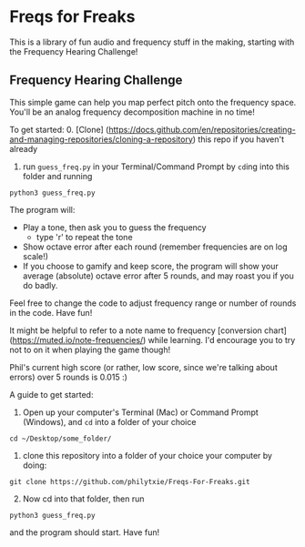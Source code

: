 # Freqs for Freaks

This is a library of fun audio and frequency stuff in the making, starting with the Frequency Hearing Challenge!


## Frequency Hearing Challenge
This simple game can help you map perfect pitch onto the frequency space. You'll be an analog frequency decomposition machine in no time!

To get started:
0. [Clone] (https://docs.github.com/en/repositories/creating-and-managing-repositories/cloning-a-repository) this repo if you haven't already
1. run `guess_freq.py` in your Terminal/Command Prompt by `cd`ing into this folder and running
```
python3 guess_freq.py
```

The program will:
- Play a tone, then ask you to guess the frequency
    - type 'r' to repeat the tone
- Show octave error after each round (remember frequencies are on log scale!)
- If you choose to gamify and keep score, the program will show your average (absolute) octave error after 5 rounds, and may roast you if you do badly.


Feel free to change the code to adjust frequency range or number of rounds in the code. Have fun!

It might be helpful to refer to a note name to frequency [conversion chart] (https://muted.io/note-frequencies/) while learning. I'd encourage you to try not to on it when playing the game though!

Phil's current high score (or rather, low score, since we're talking about errors) over 5 rounds is 0.015 :)




A guide to get started:
1. Open up your computer's Terminal (Mac) or Command Prompt (Windows), and `cd` into a folder of your choice
```
cd ~/Desktop/some_folder/
```
1. clone this repository into a folder of your choice your computer by doing:
```
git clone https://github.com/philytxie/Freqs-For-Freaks.git
```
2. Now cd into that folder, then run 
```
python3 guess_freq.py
```
and the program should start. Have fun!